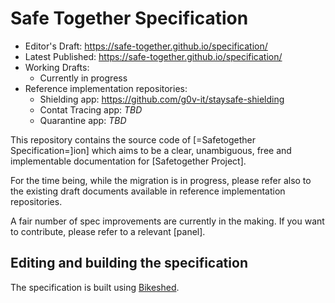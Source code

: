 # Safe Together Specification

* Editor's Draft: https://safe-together.github.io/specification/
* Latest Published: https://safe-together.github.io/specification/
* Working Drafts:
  * Currently in progress
* Reference implementation repositories:
  * Shielding app: https://github.com/g0v-it/staysafe-shielding
  * Contat Tracing app: *TBD*
  * Quarantine app: *TBD*

This repository contains the source code of [=Safetogether Specification=]ion]
which aims to be a clear, unambiguous, free and implementable documentation for [Safetogether Project].

For the time being, while the migration is in progress, please refer also to the existing draft documents available in reference implementation repositories.

A fair number of spec improvements are currently in the making. If you want to contribute, please refer to a relevant [panel].


## Editing and building the specification
The specification is built using [Bikeshed](https://tabatkins.github.io/bikeshed/).


